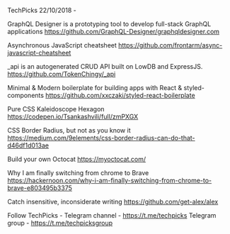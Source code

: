 TechPicks 22/10/2018 -

GraphQL Designer is a prototyping tool to develop full-stack GraphQL applications
https://github.com/GraphQL-Designer/graphqldesigner.com

Asynchronous JavaScript cheatsheet
https://github.com/frontarm/async-javascript-cheatsheet

_api is an autogenerated CRUD API built on LowDB and ExpressJS.
https://github.com/TokenChingy/_api

Minimal & Modern boilerplate for building apps with React & styled-components
https://github.com/xxczaki/styled-react-boilerplate

Pure CSS Kaleidoscope Hexagon
https://codepen.io/Tsankashvili/full/zmPXGX

CSS Border Radius, but not as you know it
https://medium.com/9elements/css-border-radius-can-do-that-d46df1d013ae

Build your own Octocat
https://myoctocat.com/

Why I am finally switching from chrome to Brave
https://hackernoon.com/why-i-am-finally-switching-from-chrome-to-brave-e803495b3375

Catch insensitive, inconsiderate writing
https://github.com/get-alex/alex

Follow TechPicks -
Telegram channel - https://t.me/techpicks
Telegram group - https://t.me/techpicksgroup